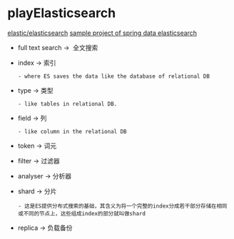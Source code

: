 # playElasticsearch
[elastic/elasticsearch](https://github.com/elastic/elasticsearch)
[sample project of spring data elasticsearch](https://github.com/Prussia/spring-data-elasticsearch-sample-application)

- full text search ->  全文搜索

- index -> 索引
     
      - where ES saves the data like the database of relational DB

- type -> 类型

      - like tables in relational DB. 

- field -> 列
      
      - like column in the relational DB

- token -> 词元

- filter -> 过滤器

- analyser -> 分析器

- shard -> 分片
          
      - 这是ES提供分布式搜索的基础，其含义为将一个完整的index分成若干部分存储在相同或不同的节点上，这些组成index的部分就叫做shard

- replica -> 负载备份

